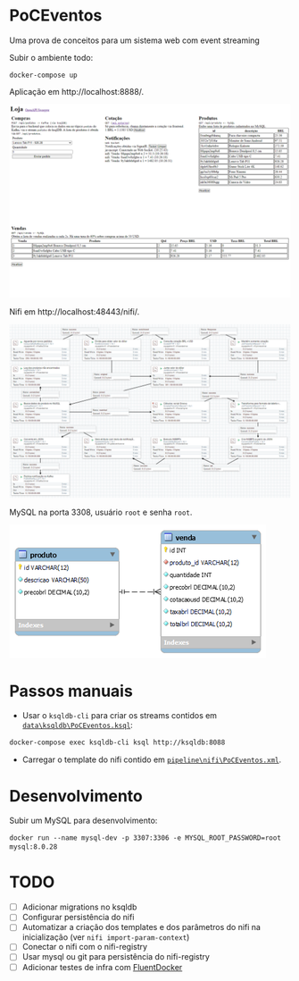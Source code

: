 # PoCEventos
Uma prova de conceitos para um sistema web com event streaming

Subir o ambiente todo:
```
docker-compose up
```

Aplicação em http://localhost:8888/.

![](art/web-screenshot.png)

Nifi em http://localhost:48443/nifi/.

![](art/nifi-poceventos.png)

MySQL na porta 3308, usuário `root` e senha `root`.

![](art/mysql-loja-erd.png)

# Passos manuais
- Usar o `ksqldb-cli` para criar os streams contidos em [`data\ksqldb\PoCEventos.ksql`](data/ksqldb/PoCEventos.ksql):
```bash
docker-compose exec ksqldb-cli ksql http://ksqldb:8088
```

- Carregar o template do nifi contido em [`pipeline\nifi\PoCEventos.xml`](pipeline/nifi/PoCEventos.xml).

# Desenvolvimento

Subir um MySQL para desenvolvimento:
```
docker run --name mysql-dev -p 3307:3306 -e MYSQL_ROOT_PASSWORD=root mysql:8.0.28
```

# TODO
- [ ] Adicionar migrations no ksqldb
- [ ] Configurar persistência do nifi
- [ ] Automatizar a criação dos templates e dos parâmetros do nifi na inicialização (ver `nifi import-param-context`)
- [ ] Conectar o nifi com o nifi-registry
- [ ] Usar mysql ou git para persistência do nifi-registry
- [ ] Adicionar testes de infra com [FluentDocker](https://github.com/mariotoffia/FluentDocker)

